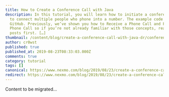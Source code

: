 ```yaml
---
title: How to Create a Conference Call with Java
description: In this tutorial, you will learn how to initiate a conference call
  to connect multiple people who phone into a number. The example code is on
  GitHub. Previously, we’ve shown you how to Receive a Phone Call and Forward a
  Phone Call so if you’re not already familiar with those concepts, read those
  posts first. […]
thumbnail: /content/blog/create-a-conference-call-with-java-dr/conference-call-java-feature.png
author: cr0wst
published: true
published_at: 2019-08-23T08:33:03.000Z
comments: true
category: tutorial
tags: []
canonical: https://www.nexmo.com/blog/2019/08/23/create-a-conference-call-with-java-dr
redirect: https://www.nexmo.com/blog/2019/08/23/create-a-conference-call-with-java-dr
---
```


Content to be migrated...
